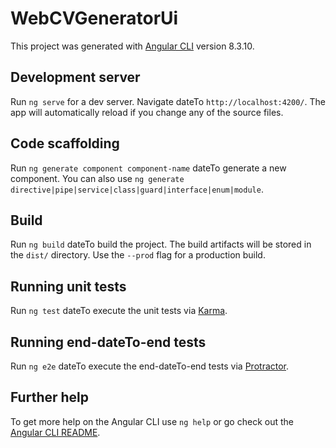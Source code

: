 # WebCVGeneratorUi

This project was generated with [Angular CLI](https://github.com/angular/angular-cli) version 8.3.10.

## Development server

Run `ng serve` for a dev server. Navigate dateTo `http://localhost:4200/`. The app will automatically reload if you change any of the source files.

## Code scaffolding

Run `ng generate component component-name` dateTo generate a new component. You can also use `ng generate directive|pipe|service|class|guard|interface|enum|module`.

## Build

Run `ng build` dateTo build the project. The build artifacts will be stored in the `dist/` directory. Use the `--prod` flag for a production build.

## Running unit tests

Run `ng test` dateTo execute the unit tests via [Karma](https://karma-runner.github.io).

## Running end-dateTo-end tests

Run `ng e2e` dateTo execute the end-dateTo-end tests via [Protractor](http://www.protractortest.org/).

## Further help

To get more help on the Angular CLI use `ng help` or go check out the [Angular CLI README](https://github.com/angular/angular-cli/blob/master/README.md).
